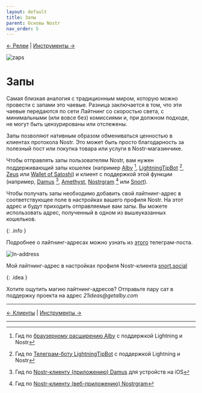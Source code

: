 ```yaml
---
layout: default
title: Запы
parent: Основы Nostr
nav_order: 5
---
```


[← Релеи](https://nostr.21ideas.org/docs/basics/explorers.html) | [Инструменты →](https://nostr.21ideas.org/docs/basics/tools.html) 

![zaps](https://nostr.build/p/nb5018.png)

# Запы

Самая близкая аналогия с традиционным миром, которую можно провести с запами это чаевые. Разница заключается в том, что эти чаевые передаются по сети Лайтнинг со скоростью света, с минимальными (или вовсе без) комиссиями и, при должном подходе, не могут быть цензурированы или отслежены.

Запы позволяют нативным образом обмениваться ценностью в клиентах протокола Nostr. Это может быть просто благодарность за полезный пост или покупка товара или услуги в Nostr-магазинчике. 

Чтобы отправлять запы пользователям Nostr, вам нужен поддерживающий запы кошелек (например [Alby](https://getalby.com/) [^1], [LightningTipBot](https://t.me/LightningTipBot) [^2], [Zeus](https://zeusln.app/) или [Wallet of Satoshi](https://www.walletofsatoshi.com/)) и клиент с поддержкой этой функции (например, [Damus](https://damus.io/) [^3], [Amethyst](https://github.com/vitorpamplona/amethyst), [Nostrgram](https://nostrgram.co/?build=626) [^4] или [Snort](https://snort.social/)).

Чтобы получать запы необходимо добавить свой лайтнинг-адрес в соответствующее поле в настройках вашего профиля Nostr. На этот адрес и будут приходить отправляемые вам запы. Вы можете использовать адрес, полученный в одном из вышеуказанных кошельков.

{: .info }

Подробнее о лайтнинг-адресах можно узнать из [этого](https://t.me/bitcoin21ideas/2485) телеграм-поста.

![ln-address](https://nostr.build/p/nb5648.png)

Мой лайтнинг-адрес в настройках профиля Nostr-клиента [snort.social](https://snort.social/)

{: .idea }

Хотите ощутить магию лайтнинг-адресов? Отправьте пару сат в поддержку проекта на адрес _21ideas@getalby.com_

---

[← Клиенты](https://nostr.21ideas.org/docs/basics/clients.html) | [Инструменты →](https://nostr.21ideas.org/docs/basics/tools.html) 

---

[^1]: Гид по [браузерному расширению Alby](https://nostr.21ideas.org/docs/guides/Alby.html) с поддержкой Lightning и Nostr

[^2]: Гид по [Телеграм-боту LightningTipBot](https://nostr.21ideas.org/docs/guides/LightningTipBot.html) с поддержкой Lightning и Nostr

[^3]: Гид по [Nostr-клиенту (приложению) Damus](https://nostr.21ideas.org/docs/guides/damus.html) для устройств на iOS

[^4]: Гид по [Nostr-клиенту (веб-приложению) Nostrgram](https://nostr.21ideas.org/docs/guides/Nostrgram.html)
